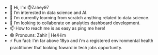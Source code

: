 - 👋 Hi, I’m @Zahey97
- 👀 I’m interested in data science and AI.
- 🌱 I’m currently learning from scratch anything related to data science.
- 💞️ I’m looking to collaborate on analytics dashboard development.
- 📫 How to reach me is as easy as ping me here!
- 😄 Pronouns: Zahir | He/Him
- ⚡ Fun fact: I'm far above 18yo and i'm a registered  environmental health practitioner that looking foward in tech jobs opportunity.

<!---
Zahey97/Zahey97 is a ✨ special ✨ repository because its `README.md` (this file) appears on your GitHub profile.
You can click the Preview link to take a look at your changes.
--->
